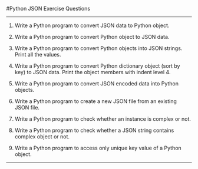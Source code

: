 #Python JSON Exercise Questions

---

1. Write a Python program to convert JSON data to Python object.

2. Write a Python program to convert Python object to JSON data.

3. Write a Python program to convert Python objects into JSON strings. Print all the values.

4. Write a Python program to convert Python dictionary object (sort by key) to JSON data. Print the object members with indent level 4.

5. Write a Python program to convert JSON encoded data into Python objects.

6. Write a Python program to create a new JSON file from an existing JSON file.

7. Write a Python program to check whether an instance is complex or not.

8. Write a Python program to check whether a JSON string contains complex object or not.

9. Write a Python program to access only unique key value of a Python object.

---
